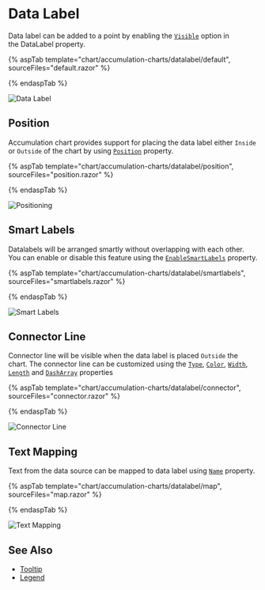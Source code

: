 # Data Label

Data label can be added to a point by enabling the [`Visible`](https://help.syncfusion.com/cr/blazor/Syncfusion.Blazor.Charts.AccumulationDataLabelSettings.html#Syncfusion_Blazor_Charts_AccumulationDataLabelSettings_Visible)
option in the DataLabel property.

{% aspTab template="chart/accumulation-charts/datalabel/default", sourceFiles="default.razor" %}

{% endaspTab %}

![Data Label](images/data-label/default-razor.png)

## Position

Accumulation chart provides support for placing the data label either `Inside` or `Outside` of the chart by using [`Position`](https://help.syncfusion.com/cr/blazor/Syncfusion.Blazor.Charts.AccumulationDataLabelSettings.html#Syncfusion_Blazor_Charts_AccumulationDataLabelSettings_Position) property.

{% aspTab template="chart/accumulation-charts/datalabel/position", sourceFiles="position.razor" %}

{% endaspTab %}

![Positioning](images/data-label/position-razor.png)

## Smart Labels

Datalabels will be arranged smartly without overlapping with each other. You can enable or disable this feature using
the [`EnableSmartLabels`](https://help.syncfusion.com/cr/blazor/Syncfusion.Blazor.Charts.SfAccumulationChart.html#Syncfusion_Blazor_Charts_SfAccumulationChart_EnableSmartLabels)
property.

{% aspTab template="chart/accumulation-charts/datalabel/smartlabels", sourceFiles="smartlabels.razor" %}

{% endaspTab %}

![Smart Labels](images/data-label/smartlabels-razor.png)

## Connector Line

Connector line will be visible when the data label is placed `Outside` the chart.
The connector line can be customized using the [`Type`](https://help.syncfusion.com/cr/blazor/Syncfusion.Blazor.Charts.AccumulationChartConnector.html#Syncfusion_Blazor_Charts_AccumulationChartConnector_Type), [`Color`](https://help.syncfusion.com/cr/blazor/Syncfusion.Blazor.Charts.AccumulationChartConnector.html#Syncfusion_Blazor_Charts_AccumulationChartConnector_Color), [`Width`](https://help.syncfusion.com/cr/blazor/Syncfusion.Blazor.Charts.AccumulationChartConnector.html#Syncfusion_Blazor_Charts_AccumulationChartConnector_Width), [`Length`](https://help.syncfusion.com/cr/blazor/Syncfusion.Blazor.Charts.AccumulationChartConnector.html#Syncfusion_Blazor_Charts_AccumulationChartConnector_Length) and [`DashArray`](https://help.syncfusion.com/cr/blazor/Syncfusion.Blazor.Charts.AccumulationChartConnector.html#Syncfusion_Blazor_Charts_AccumulationChartConnector_DashArray) properties

{% aspTab template="chart/accumulation-charts/datalabel/connector", sourceFiles="connector.razor" %}

{% endaspTab %}

![Connector Line](images/data-label/connector-razor.png)

## Text Mapping

Text from the data source can be mapped to data label using [`Name`](https://help.syncfusion.com/cr/blazor/Syncfusion.Blazor.Charts.AccumulationDataLabelSettings.html#Syncfusion_Blazor_Charts_AccumulationDataLabelSettings_Name) property.

{% aspTab template="chart/accumulation-charts/datalabel/map", sourceFiles="map.razor" %}

{% endaspTab %}

![Text Mapping](images/data-label/map-razor.png)

## See Also

* [Tooltip](./tool-tip/)
* [Legend](./legend/)